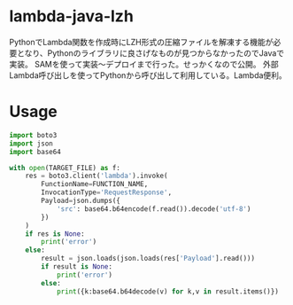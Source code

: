 # lambda-java-lzh

PythonでLambda関数を作成時にLZH形式の圧縮ファイルを解凍する機能が必要となり、Pythonのライブラリに良さげなものが見つからなかったのでJavaで実装。
SAMを使って実装～デプロイまで行った。せっかくなので公開。
外部Lambda呼び出しを使ってPythonから呼び出して利用している。Lambda便利。

# Usage

```python
import boto3
import json
import base64

with open(TARGET_FILE) as f:
    res = boto3.client('lambda').invoke(
        FunctionName=FUNCTION_NAME,
        InvocationType='RequestResponse',
        Payload=json.dumps({
            'src': base64.b64encode(f.read()).decode('utf-8')
        })
    )
    if res is None:
        print('error')
    else:
        result = json.loads(json.loads(res['Payload'].read()))
        if result is None:
            print('error')
        else:
            print({k:base64.b64decode(v) for k,v in result.items()})
```